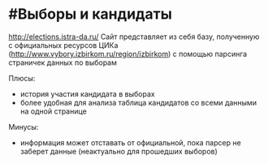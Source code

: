 #Выборы и кандидаты
=========
http://elections.istra-da.ru/
Сайт представляет из себя базу, полученную с официальных ресурсов ЦИКа (http://www.vybory.izbirkom.ru/region/izbirkom) с помощью парсинга страничек данных по выборам

Плюсы:
* история участия кандидата в выборах
* более удобная для анализа таблица кандидатов со всеми данными на одной странице

Минусы:
* информация может отставать от официальной, пока парсер не заберет данные (неактуально для прошедших выборов)



